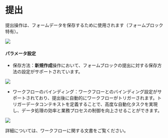 # 提出

提出操作は、フォームデータを保存するために使用されます（フォームブロック特有）。

![](https://static-docs.nocobase.com/a8dd8cb5a0110c35a1197eb5800a099f.png)

#### パラメータ設定

- 保存方法：<strong>新規作成</strong>操作において、フォームブロックの提出に対する保存方法の設定がサポートされています。

![](https://static-docs.nocobase.com/25fc9b88760248e7015673b29b9487f4.png)

- ワークフローのバインディング：ワークフローとのバインディング設定がサポートされており、提出後に自動的にワークフローがトリガーされます。トリガーデータコンテキストを定義することで、高度な自動化タスクを実現し、データ処理の効率と業務プロセスの制御を向上させることができます。

![](https://static-docs.nocobase.com/a77bdff33353fb155b0c919db76e0474.png)

詳細については、ワークフローに関する文書をご覧ください。

